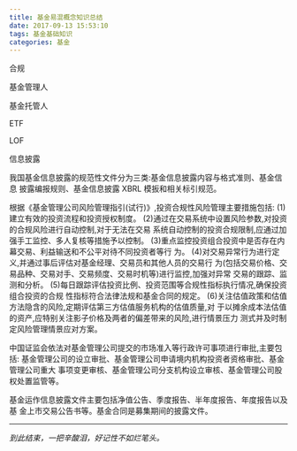```yaml
---
title: 基金易混概念知识总结
date: 2017-09-13 15:53:10
tags: 基金基础知识
categories: 基金
---
```


合规

基金管理人

基金托管人

ETF

LOF

信息披露

我国基金信息披露的规范性文件分为三类:基金信息披露内容与格式准则、基金信息 披露编报规则、基金信息披露 XBRL 模扳和相关标引规范。

根据《基金管理公司风险管理指引(试行)》,投资合规性风险管理主要措施包括: (1)建立有效的投资流程和投资授权制度。 (2)通过在交易系统中设置风险参数,对投资的合规风险进行自动控制,对于无法在交易 系统自动控制的投资合规限制,应通过加强手工监控、多人复核等措施予以控制。 (3)重点监控投资组合投资中是否存在内幕交易、利益输送和不公平对待不同投资者等行 为。 (4)对交易异常行为进行定义,并通过事后评估对基金经理、交易员和其他人员的交易行 为(包括交易价格、交易品种、交易对手、交易频度、交易时机等)进行监控,加强对异常 交易的跟踪、监测和分析。 (5)每日跟踪评估投资比例、投资范围等合规性指标执行情况,确保投资组合投资的合规 性指标符合法律法规和基金合同的规定。 (6)关注估值政策和估值方法隐含的风险,定期评估第三方估值服务机构的估值质量,对 于以摊余成本法估值的资产,应特别关注影子价格及两者的偏差带来的风险,进行情景压力 测式并及时制定风险管理情景应对方案。

中国证监会依法对基金管理公司提交的市场准入等行政许可事项进行审批,主要包括: 基金管理公司的设立审批、基金管理公司申请境内机构投资者资格审批、基金管理公司重大 事项变更审核、基金管理公司分支机构设立审核、基金管理公司股权处置监管等。

基金运作信息披露文件主要包括净值公告、季度报告、半年度报告、年度报告以及基 金上市交易公告书等。基金合同是募集期间的披露文件。


-------

*到此结束，一把辛酸泪，好记性不如烂笔头。*